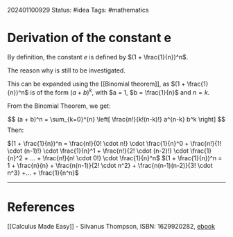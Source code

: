 
202401100929
Status: #idea
Tags: #mathematics 

# Derivation of the constant e

By definition, the constant $e$ is defined by $(1 + \frac{1}{n})^n$.

The reason why is still to be investigated.

This can be expanded using the [[Binomial theorem]], as $(1 + \frac{1}{n})^n$ is of the form $(a+b)^k$, with $a = 1, $b = \frac{1}{n}$ and $n = k$.

From the Binomial Theorem, we get:

$$ (a + b)^n = \sum_{k=0}^{n} \left[ \frac{n!}{k!(n-k)!} a^{n-k} b^k \right] $$
Then:

$(1 + \frac{1}{n})^n = \frac{n!}{0! \cdot n!} \cdot \frac{1}{n}^0 + \frac{n!}{1! \cdot (n-1)!} \cdot \frac{1}{n}^1 +  \frac{n!}{2! \cdot (n-2)!} \cdot \frac{1}{n}^2 + ... + \frac{n!}{n! \cdot 0!} \cdot \frac{1}{n}^n$
$(1 + \frac{1}{n})^n =  1 + \frac{n}{n} + \frac{n(n-1)}{2! \cdot n^2} + \frac{n(n-1)(n-2)}{3! \cdot n^3} +... + \frac{1}{n^n}$









___
# References

[[Calculus Made Easy]] - Silvanus Thompson, ISBN: 1629920282, [ebook](https://calculusmadeeasy.org/)